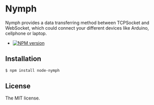 # Nymph
Nymph provides a data transferring method between TCPSocket and WebSocket, which could connect your different devices like Arduino, cellphone or laptop.

- [![NPM version](https://badge.fury.io/js/node-nymph.png)](http://badge.fury.io/js/node-nymph)

## Installation
```sh
$ npm install node-nymph
```

## License
The MIT license.